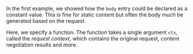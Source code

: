 In the first example, we showed how the `body` entry could be declared
as a constant value. This is fine for static content but often the body
much be generated based on the request.

Here, we specify a function. The function takes a single argument `ctx`,
called the _request context_, which contains the original request, content
negotiation results and more.
